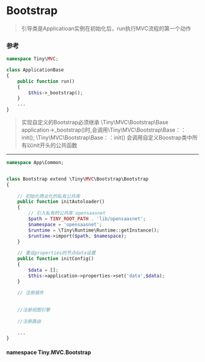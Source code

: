 Bootstrap
====

> 引导类是Applicatioan实例在初始化后，run执行MVC流程的第一个动作

### 参考
```php
namespace Tiny\MVC;

class ApplicationBase
{
    public function run()
    {
        $this->_bootstrap();
    }
    ...
}
```


> 实现自定义的Bootstrap必须继承 \Tiny\MVC\Bootstrap\Base
> application->_bootstrap()时,会调用\Tiny\MVC\Bootstrap\Base：：init();
> \Tiny\MVC\Bootstrap\Base：：init() 会调用自定义Boostrap类中所有以init开头的公共函数

----

```php
namespace App\Common;


class Bootstrap extend \Tiny\MVC\Bootstrap\Bootstrap
{
    
    // 初始化商业化的私有公共库
    public function initAutoloader()
    {
        // 引入私有的公共库 opensaasnet
        $path = TINY_ROOT_PATH . 'lib/opensaasnet';
        $namespace = 'opensaasnet';
        $runtime = \Tiny\Runtime\Runtime::getInstance();
        $runtime->import($path, $namespace);  
    }
    
    // 重设properties的节点data设置
    public function initConfig()
    {
        $data = [];
        $this->application->properties->set('data',$data);
    }
    
    // 注册插件
    
    
    //注册视图引擎
    
    //注册路由
    
    ...
}
```

#### namespace Tiny.MVC.Bootstrap

